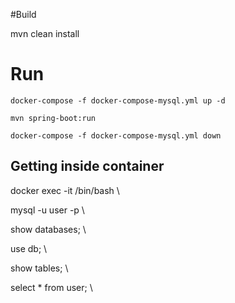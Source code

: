 #Build

mvn clean install

# Run
```
docker-compose -f docker-compose-mysql.yml up -d

mvn spring-boot:run

docker-compose -f docker-compose-mysql.yml down

```
## Getting inside container

docker exec -it <container-id> /bin/bash \

mysql -u user -p \

show databases; \

use db; \

show tables; \

select * from user; \